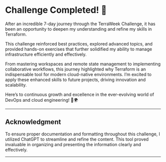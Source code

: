 # Challenge Completed! 🎉
After an incredible 7-day journey through the TerraWeek Challenge, it has been an opportunity to deepen my understanding and refine my skills in Terraform. 

This challenge reinforced best practices, explored advanced topics, and provided hands-on exercises that further solidified my ability to manage infrastructure efficiently and effectively.

From mastering workspaces and remote state management to implementing collaborative workflows, this journey highlighted why Terraform is an indispensable tool for modern cloud-native environments. I’m excited to apply these enhanced skills to future projects, driving innovation and scalability.

Here’s to continuous growth and excellence in the ever-evolving world of DevOps and cloud engineering! 🚀🌍

---
## Acknowledgment
To ensure proper documentation and formatting throughout this challenge, I utilized ChatGPT to streamline and refine the content. This tool proved invaluable in organizing and presenting the information clearly and effectively.

---
